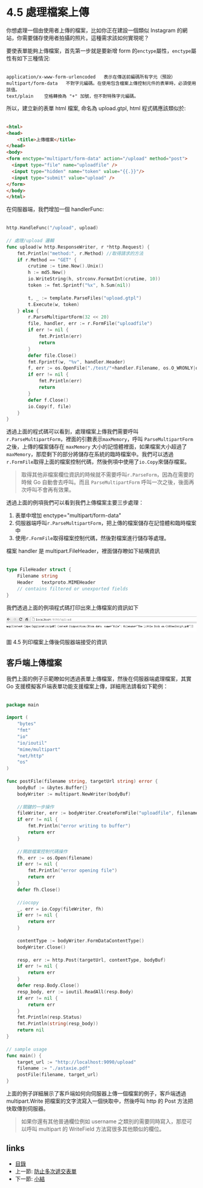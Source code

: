 # 4.5 處理檔案上傳
你想處理一個由使用者上傳的檔案，比如你正在建設一個類似 Instagram 的網站，你需要儲存使用者拍攝的照片。這種需求該如何實現呢？

要使表單能夠上傳檔案，首先第一步就是要新增 form 的`enctype`屬性，`enctype`屬性有如下三種情況:
```

application/x-www-form-urlencoded   表示在傳送前編碼所有字元（預設）
multipart/form-data	  不對字元編碼。在使用包含檔案上傳控制元件的表單時，必須使用該值。
text/plain	  空格轉換為 "+" 加號，但不對特殊字元編碼。
```
所以，建立新的表單 html 檔案, 命名為 upload.gtpl, html 程式碼應該類似於:
```html

<html>
<head>
	<title>上傳檔案</title>
</head>
<body>
<form enctype="multipart/form-data" action="/upload" method="post">
  <input type="file" name="uploadfile" />
  <input type="hidden" name="token" value="{{.}}"/>
  <input type="submit" value="upload" />
</form>
</body>
</html>
```
在伺服器端，我們增加一個 handlerFunc:
```Go

http.HandleFunc("/upload", upload)

// 處理/upload 邏輯
func upload(w http.ResponseWriter, r *http.Request) {
	fmt.Println("method:", r.Method) //取得請求的方法
	if r.Method == "GET" {
		crutime := time.Now().Unix()
		h := md5.New()
		io.WriteString(h, strconv.FormatInt(crutime, 10))
		token := fmt.Sprintf("%x", h.Sum(nil))

		t, _ := template.ParseFiles("upload.gtpl")
		t.Execute(w, token)
	} else {
		r.ParseMultipartForm(32 << 20)
		file, handler, err := r.FormFile("uploadfile")
		if err != nil {
			fmt.Println(err)
			return
		}
		defer file.Close()
		fmt.Fprintf(w, "%v", handler.Header)
		f, err := os.OpenFile("./test/"+handler.Filename, os.O_WRONLY|os.O_CREATE, 0666)  // 此處假設當前目錄下已存在 test 目錄
		if err != nil {
			fmt.Println(err)
			return
		}
		defer f.Close()
		io.Copy(f, file)
	}
}
```
透過上面的程式碼可以看到，處理檔案上傳我們需要呼叫`r.ParseMultipartForm`，裡面的引數表示`maxMemory`，呼叫 `ParseMultipartForm` 之後，上傳的檔案儲存在 `maxMemory` 大小的記憶體裡面，如果檔案大小超過了`maxMemory`，那麼剩下的部分將儲存在系統的臨時檔案中。我們可以透過`r.FormFile`取得上面的檔案控制代碼，然後例項中使用了`io.Copy`來儲存檔案。

>取得其他非檔案欄位資訊的時候就不需要呼叫`r.ParseForm`，因為在需要的時候 Go 自動會去呼叫。而且 `ParseMultipartForm` 呼叫一次之後，後面再次呼叫不會再有效果。

透過上面的例項我們可以看到我們上傳檔案主要三步處理：

1. 表單中增加 enctype="multipart/form-data"
2. 伺服器端呼叫`r.ParseMultipartForm`，把上傳的檔案儲存在記憶體和臨時檔案中
3. 使用`r.FormFile`取得檔案控制代碼，然後對檔案進行儲存等處理。

檔案 handler 是 multipart.FileHeader，裡面儲存瞭如下結構資訊
```Go

type FileHeader struct {
	Filename string
	Header   textproto.MIMEHeader
	// contains filtered or unexported fields
}
```
我們透過上面的例項程式碼打印出來上傳檔案的資訊如下

![](images/4.5.upload2.png)

圖 4.5 列印檔案上傳後伺服器端接受的資訊

## 客戶端上傳檔案

我們上面的例子示範瞭如何透過表單上傳檔案，然後在伺服器端處理檔案，其實 Go 支援模擬客戶端表單功能支援檔案上傳，詳細用法請看如下範例：
```Go

package main

import (
	"bytes"
	"fmt"
	"io"
	"io/ioutil"
	"mime/multipart"
	"net/http"
	"os"
)

func postFile(filename string, targetUrl string) error {
	bodyBuf := &bytes.Buffer{}
	bodyWriter := multipart.NewWriter(bodyBuf)

	//關鍵的一步操作
	fileWriter, err := bodyWriter.CreateFormFile("uploadfile", filename)
	if err != nil {
		fmt.Println("error writing to buffer")
		return err
	}

	//開啟檔案控制代碼操作
	fh, err := os.Open(filename)
	if err != nil {
		fmt.Println("error opening file")
		return err
	}
	defer fh.Close()

	//iocopy
	_, err = io.Copy(fileWriter, fh)
	if err != nil {
		return err
	}

	contentType := bodyWriter.FormDataContentType()
	bodyWriter.Close()

	resp, err := http.Post(targetUrl, contentType, bodyBuf)
	if err != nil {
		return err
	}
	defer resp.Body.Close()
	resp_body, err := ioutil.ReadAll(resp.Body)
	if err != nil {
		return err
	}
	fmt.Println(resp.Status)
	fmt.Println(string(resp_body))
	return nil
}

// sample usage
func main() {
	target_url := "http://localhost:9090/upload"
	filename := "./astaxie.pdf"
	postFile(filename, target_url)
}

```
上面的例子詳細展示了客戶端如何向伺服器上傳一個檔案的例子，客戶端透過 multipart.Write 把檔案的文字流寫入一個快取中，然後呼叫 http 的 Post 方法把快取傳到伺服器。

>如果你還有其他普通欄位例如 username 之類別的需要同時寫入，那麼可以呼叫 multipart 的 WriteField 方法寫很多其他類似的欄位。

## links
   * [目錄](<preface.md>)
   * 上一節: [防止多次遞交表單](<04.4.md>)
   * 下一節: [小結](<04.6.md>)
